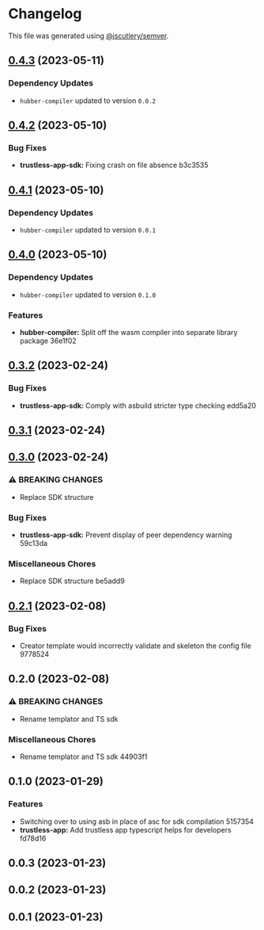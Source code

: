 # Changelog

This file was generated using [@jscutlery/semver](https://github.com/jscutlery/semver).

## [0.4.3](///compare/trustless-app-sdk@0.4.2...trustless-app-sdk@0.4.3) (2023-05-11)

### Dependency Updates

* `hubber-compiler` updated to version `0.0.2`
## [0.4.2](///compare/trustless-app-sdk@0.4.1...trustless-app-sdk@0.4.2) (2023-05-10)


### Bug Fixes

* **trustless-app-sdk:** Fixing crash on file absence b3c3535

## [0.4.1](///compare/trustless-app-sdk@0.4.0...trustless-app-sdk@0.4.1) (2023-05-10)

### Dependency Updates

* `hubber-compiler` updated to version `0.0.1`
## [0.4.0](///compare/trustless-app-sdk@0.3.2...trustless-app-sdk@0.4.0) (2023-05-10)

### Dependency Updates

* `hubber-compiler` updated to version `0.1.0`

### Features

* **hubber-compiler:** Split off the wasm compiler into separate library package 36e1f02

## [0.3.2](///compare/trustless-app-sdk@0.3.1...trustless-app-sdk@0.3.2) (2023-02-24)


### Bug Fixes

* **trustless-app-sdk:** Comply with asbuild stricter type checking edd5a20

## [0.3.1](///compare/trustless-app-sdk@0.3.0...trustless-app-sdk@0.3.1) (2023-02-24)

## [0.3.0](///compare/trustless-app-sdk@0.2.1...trustless-app-sdk@0.3.0) (2023-02-24)


### ⚠ BREAKING CHANGES

* Replace SDK structure

### Bug Fixes

* **trustless-app-sdk:** Prevent display of peer dependency warning 59c13da


### Miscellaneous Chores

* Replace SDK structure be5add9

## [0.2.1](///compare/trustless-app-sdk@0.2.0...trustless-app-sdk@0.2.1) (2023-02-08)


### Bug Fixes

* Creator template would incorrectly validate and skeleton the config file 9778524

## 0.2.0 (2023-02-08)

### ⚠ BREAKING CHANGES

* Rename templator and TS sdk

### Miscellaneous Chores

* Rename templator and TS sdk 44903f1

## 0.1.0 (2023-01-29)

### Features

* Switching over to using asb in place of asc for sdk compilation 5157354
* **trustless-app:** Add trustless app typescript helps for developers fd78d16

## 0.0.3 (2023-01-23)

## 0.0.2 (2023-01-23)

## 0.0.1 (2023-01-23)
